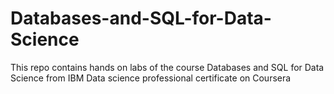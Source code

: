 # Databases-and-SQL-for-Data-Science
This repo contains hands on labs of the course Databases and SQL for Data Science from IBM Data science professional certificate on Coursera
